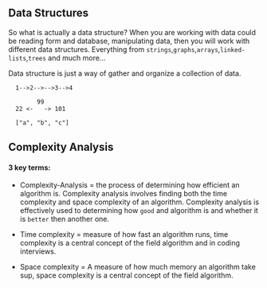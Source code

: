 ## Data Structures <a name = "ds"></a>

So what is actually a data structure?
When you are working with data could be reading form and database, manipulating data,
then you will work with different data structures. Everything from `strings`,`graphs`,`arrays`,`linked-lists`,`trees` and much more...

Data structure is just a way of gather and organize a collection of data.

```
  1-->2-->-->3-->4

        99
  22 <-   -> 101

  ["a", "b", "c"]
```

## Complexity Analysis

#### 3 key terms:

- Complexity-Analysis = the process of determining how efficient an algorithm is. Complexity analysis involves finding both the time complexity and space complexity of an algorithm.
  Complexity analysis is effectively used to determining how `good` and algorithm is and whether it is `better` then another one.

- Time complexity = measure of how fast an algorithm runs, time complexity is a central concept of the field algorithm and in coding interviews.

- Space complexity = A measure of how much memory an algorithm take sup, space complexity is a central concept of the field algorithm.
